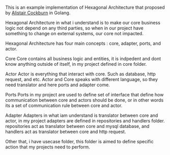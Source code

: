 This is an example implementation of Hexagonal Architecture that proposed by [Alistair Cockburn](https://alistair.cockburn.us/hexagonal-architecture/) in Golang.

Hexagonal Architecture in what i understand is to make our core business logic not depend on any third parties, so when in our project have something to change on external systems, our core not impacted.

Hexagonal Architecture has four main concepts : core, adapter, ports, and actor.

Core
Core contains all business logic and entities, it is indpedent and dont know anything outside of itself, in my project defined in core folder.

Actor
Actor is everything that interact with core. Such as database, http request, and etc. Actor and Core speaks with different language, so they need translator and here ports and adapter come.

Ports
Ports in my project are used to define set of interface that define how communication between core and actors should be done, or in other words its a set of communication rule between core and actor.

Adapter
Adapters in what iam understand is translator between core and actor, in my project adapters are defined in repositories and handlers folder. repositories act as translator between core and mysql database, and handlers act as translator between core and http request.

Other that, i have usecase folder, this folder is aimed to define specific action that my projects need to perform.